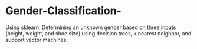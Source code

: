 # Gender-Classification-
Using sklearn. Determining an unknown gender based on three inputs (height, weight, and shoe size) using decision trees, k nearest neighbor, and support vector machines.  
